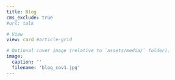 ```yaml
---
title: Blog
cms_exclude: true
#url: talk

# View
view: card #article-grid

# Optional cover image (relative to `assets/media/` folder).
image:
  caption: ''
  filename: 'blog_cov1.jpg'
---
```


